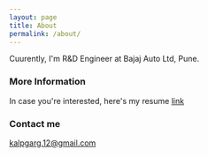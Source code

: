```yaml
---
layout: page
title: About
permalink: /about/
---
```

Cuurently, I'm R&D Engineer at Bajaj Auto Ltd, Pune.

### More Information

In case you're interested, here's my resume [link](https://docs.google.com/document/d/11nk2wc66wJ29ShjWZC6b5XL55FboUMdWhQTrFQMFCR8/edit?usp=sharing)

### Contact me

[kalpgarg.12@gmail.com](mailto:kalpgarg.12@gmail.com)